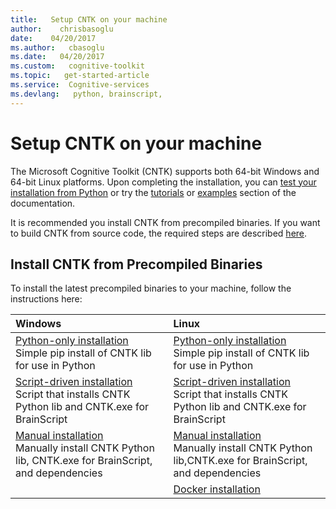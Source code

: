 ```yaml
---
title:   Setup CNTK on your machine
author:    chrisbasoglu
date:    04/20/2017
ms.author:   cbasoglu
ms.date:   04/20/2017
ms.custom:   cognitive-toolkit
ms.topic:   get-started-article
ms.service:  Cognitive-services
ms.devlang:   python, brainscript, 
---
```


# Setup CNTK on your machine

The Microsoft Cognitive Toolkit (CNTK) supports both 64-bit Windows and 64-bit Linux platforms. Upon completing the installation, you can [test your installation from Python](./Setup-Test-Python) or try the [tutorials](./tutorials) or [examples](./Examples) section of the documentation.

It is recommended you install CNTK from precompiled binaries. If you want to build CNTK from source code, the required steps are described [here](./Setup-CNTK-from-source).

## Install CNTK from Precompiled Binaries

To install the latest precompiled binaries to your machine, follow the instructions here:

|Windows                  | Linux                   |
|:------------------------|:------------------------|
|[Python-only installation](./Setup-Windows-Python.md)<br>Simple pip install of CNTK lib for use in Python| [Python-only installation](./Setup-Linux-Python.md)<br>Simple pip install of CNTK lib for use in Python |
|[Script-driven installation](./Setup-Windows-Binary-Script.md)<br>Script that installs CNTK Python lib and CNTK.exe for BrainScript | [Script-driven installation](./Setup-Linux-Binary-Script.md)<br>Script that installs CNTK Python lib and CNTK.exe for BrainScript 
|[Manual installation](./Setup-Windows-Binary-Manual.md)<br>Manually install CNTK Python lib, CNTK.exe for BrainScript, and dependencies  | [Manual installation](./Setup-Linux-Binary-Manual.md)<br>Manually install CNTK Python lib,CNTK.exe for BrainScript, and dependencies
|                                                     | [Docker installation](./CNTK-Docker-Containers.md)
